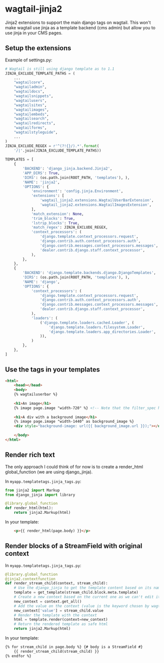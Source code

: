 # wagtail-jinja2
Jinja2 extensions to support the main django tags on wagtail.
This won't make wagtail use jinja as a template backend (cms admin) but allow you to use jinja in your CMS pages.

## Setup the extensions
Example of settings.py:

```python
# Wagtail is still using django template as to 1.1
JINJA_EXCLUDE_TEMPLATE_PATHS = (
    ...
    "wagtailcore",
    "wagtailadmin",
    "wagtaildocs",
    "wagtailsnippets",
    "wagtailusers",
    "wagtailsites",
    "wagtailimages",
    "wagtailembeds",
    "wagtailsearch",
    "wagtailredirects",
    "wagtailforms",
    "wagtailstyleguide",
    ...
)
JINJA_EXCLUDE_REGEX = r'^(?!{}/).*'.format(
    '/|'.join(JINJA_EXCLUDE_TEMPLATE_PATHS))
    
TEMPLATES = [
    {
        'BACKEND': 'django_jinja.backend.Jinja2',
        'APP_DIRS': True,
        'DIRS': (os.path.join(ROOT_PATH, 'templates'), ),
        'NAME': 'jinja2',
        'OPTIONS': {
            'environment': 'config.jinja.Environment',
            'extensions': [
                'wagtail_jinja2.extensions.WagtailUserBarExtension',
                'wagtail_jinja2.extensions.WagtailImagesExtension',
            ],
            'match_extension': None,
            'trim_blocks': True,
            'lstrip_blocks': True,
            'match_regex': JINJA_EXCLUDE_REGEX,
            'context_processors': (
                'django.template.context_processors.request',
                'django.contrib.auth.context_processors.auth',
                'django.contrib.messages.context_processors.messages',
                'dealer.contrib.django.staff.context_processor',
            ),
        },
    },
    {
        'BACKEND': 'django.template.backends.django.DjangoTemplates',
        'DIRS': (os.path.join(ROOT_PATH, 'templates'), ),
        'NAME': 'django',
        'OPTIONS': {
            'context_processors': (
                'django.template.context_processors.request',
                'django.contrib.auth.context_processors.auth',
                'django.contrib.messages.context_processors.messages',
                'dealer.contrib.django.staff.context_processor',
            ),
            'loaders': (
                ('django.template.loaders.cached.Loader', (
                    'django.template.loaders.filesystem.Loader',
                    'django.template.loaders.app_directories.Loader',
                )),
            )
        },
    },
]
```

## Use the tags in your templates
```html
<html>
    <head></head>
    <body>
    {% wagtailuserbar %}
    
    <h1>An image</h1>
    {% image page.image "width-720" %} <!-- Note that the filter_spec has to be between quotes -->
    
    <h1>A div with a background image</h1>
    {% image page.image "width-1440" as background_image %}
    <div style="background-image: url({{ background_image.url }});"></div>
    
    </body>
</html>
```

## Render rich text
The only approach I could think of for now is to create a render_html global_function (we are using django_jinja).

In ```myapp.templatetags.jinja_tags.py```:

```python
from jinja2 import Markup
from django_jinja import library

@library.global_function
def render_html(html):
    return jinja2.Markup(html)
```

In your template:

```html
    <p>{{ render_html(page.body) }}</p>
```

## Render blocks of a StreamField with original context
In ```myapp.templatetags.jinja_tags.py```:

```python
@library.global_function
@jinja2.contextfunction
def render_stream_child(context, stream_child):
    # Use the django_jinja to get the template content based on its name
    template = get_template(stream_child.block.meta.template)
    # Create a new context based on the current one as we can't edit it directly
    new_context = context.get_all()
    # Add the value on the context (value is the keyword chosen by wagtail for the blocks context)
    new_context['value'] = stream_child.value
    # Render the template with the context
    html = template.render(context=new_context)
    # Return the rendered template as safe html
    return jinja2.Markup(html)
```

In your template:

```html
{% for stream_child in page.body %} {# body is a StreamField #}
    {{ render_stream_child(stream_child) }}
{% endfor %}
```
